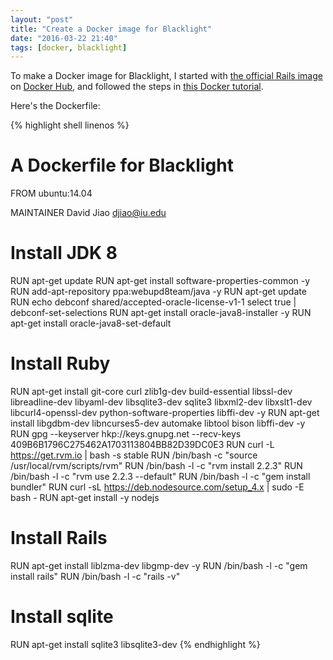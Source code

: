 ```yaml
---
layout: "post"
title: "Create a Docker image for Blacklight"
date: "2016-03-22 21:40"
tags: [docker, blacklight]
---
```


To make a Docker image for Blacklight, I started with [the official Rails image](https://hub.docker.com/_/rails/) on [Docker Hub](https://hub.docker.com/), and followed the steps in [this Docker tutorial](https://docs.docker.com/engine/userguide/containers/dockerimages/).

Here's the Dockerfile:

{% highlight shell linenos %}
# A Dockerfile for Blacklight
FROM ubuntu:14.04

MAINTAINER David Jiao <djiao@iu.edu>

# Install JDK 8
RUN apt-get update
RUN apt-get install software-properties-common -y
RUN add-apt-repository ppa:webupd8team/java -y
RUN apt-get update
RUN echo debconf shared/accepted-oracle-license-v1-1 select true | debconf-set-selections
RUN apt-get install oracle-java8-installer -y
RUN apt-get install oracle-java8-set-default

# Install Ruby
RUN apt-get install git-core curl zlib1g-dev build-essential libssl-dev libreadline-dev libyaml-dev libsqlite3-dev sqlite3 libxml2-dev libxslt1-dev libcurl4-openssl-dev  python-software-properties libffi-dev -y
RUN apt-get install libgdbm-dev libncurses5-dev automake libtool bison libffi-dev -y
RUN gpg --keyserver hkp://keys.gnupg.net --recv-keys 409B6B1796C275462A1703113804BB82D39DC0E3
RUN curl -L https://get.rvm.io | bash -s stable
RUN /bin/bash -c "source /usr/local/rvm/scripts/rvm"
RUN /bin/bash -l -c "rvm install 2.2.3"
RUN /bin/bash -l -c "rvm use 2.2.3 --default"
RUN /bin/bash -l -c "gem install bundler"
RUN curl -sL https://deb.nodesource.com/setup_4.x | sudo -E bash -
RUN apt-get install -y nodejs

# Install Rails
RUN apt-get install liblzma-dev libgmp-dev -y
RUN /bin/bash -l -c "gem install rails"
RUN /bin/bash -l -c "rails -v"

# Install sqlite
RUN apt-get install sqlite3 libsqlite3-dev
{% endhighlight %}
